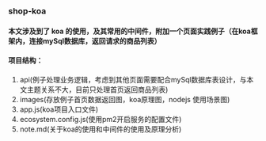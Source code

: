### shop-koa
#### 本文涉及到了 koa 的使用，及其常用的中间件，附加一个页面实践例子（在koa框架内，连接mySql数据库，返回请求的商品列表）
#### 项目结构：
   1. api(例子处理业务逻辑，考虑到其他页面需要配合mySql数据库表设计，与本文主题关系不大，目前只处理首页返回商品列表)
   2. images(存放例子首页数据返回图，koa原理图，nodejs 使用场景图)
   3. app.js(koa项目入口文件)
   4. ecosystem.config.js(使用pm2开启服务的配置文件)
   5. note.md(关于koa的使用和中间件的使用及原理分析)

